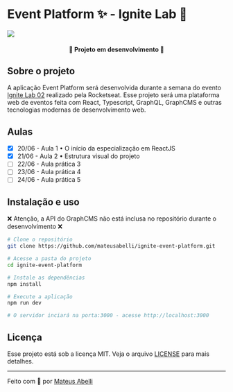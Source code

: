 # Event Platform ✨ - Ignite Lab 🧪

![](https://i.imgur.com/jeCR224.jpg)

<h4 align="center"> 
	🚧  Projeto em desenvolvimento 🚧
</h4>

## Sobre o projeto

A aplicação Event Platform será desenvolvida durante a semana do evento [Ignite Lab 02](https://lp.rocketseat.com.br/inscricao/ignite-lab) realizado pela Rocketseat. Esse projeto será uma plataforma web de eventos feita com React, Typescript, GraphQL, GraphCMS e outras tecnologias modernas de desenvolvimento web.

## Aulas

- [x] 20/06 - Aula 1 • O início da especialização em ReactJS
- [x] 21/06 - Aula 2 • Estrutura visual do projeto
- [ ] 22/06 - Aula prática 3
- [ ] 23/06 - Aula prática 4
- [ ] 24/06 - Aula prática 5

## Instalação e uso

❌ Atenção, a API do GraphCMS não está inclusa no repositório durante o desenvolvimento ❌

```bash
# Clone o repositório
git clone https://github.com/mateusabelli/ignite-event-platform.git

# Acesse a pasta do projeto
cd ignite-event-platform

# Instale as dependências
npm install

# Execute a aplicação
npm run dev

# O servidor inciará na porta:3000 - acesse http://localhost:3000
```

## Licença

Esse projeto está sob a licença MIT. Veja o arquivo [LICENSE](./LICENSE.md) para mais detalhes.

---

Feito com 💜 por [Mateus Abelli](https://github.com/mateusabelli)
